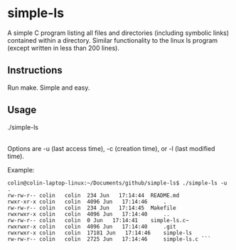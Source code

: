 simple-ls
=========

A simple C program listing all files and directories (including symbolic links) contained within a directory.
Similar functionality to the linux ls program (except written in less than 200 lines).

Instructions
------------
Run make. Simple and easy.

Usage
----
./simple-ls <option> <directory>

Options are -u (last access time), -c (creation time), or -l (last modified time).

Example:

```
colin@colin-laptop-linux:~/Documents/github/simple-ls$ ./simple-ls -u .
rw-rw-r-- colin   colin  234 Jun   17:14:44	 README.md 
rwxr-xr-x colin   colin  4096 Jun   17:14:46	 . 
rw-rw-r-- colin   colin  234 Jun   17:14:45	 Makefile 
rwxrwxr-x colin   colin  4096 Jun   17:14:40	 .. 
rw-rw-r-- colin   colin  0 Jun   17:14:41	 simple-ls.c~ 
rwxrwxr-x colin   colin  4096 Jun   17:14:40	 .git 
rwxrwxr-x colin   colin  17181 Jun   17:14:46	 simple-ls 
rw-rw-r-- colin   colin  2725 Jun   17:14:46	 simple-ls.c ```